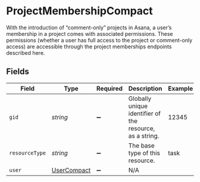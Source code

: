# ProjectMembershipCompact

With the introduction of “comment-only” projects in Asana, a user’s membership in a project comes with associated permissions. These permissions (whether a user has full access to the project or comment-only access) are accessible through the project memberships endpoints described here.


## Fields

| Field                                                    | Type                                                     | Required                                                 | Description                                              | Example                                                  |
| -------------------------------------------------------- | -------------------------------------------------------- | -------------------------------------------------------- | -------------------------------------------------------- | -------------------------------------------------------- |
| `gid`                                                    | *string*                                                 | :heavy_minus_sign:                                       | Globally unique identifier of the resource, as a string. | 12345                                                    |
| `resourceType`                                           | *string*                                                 | :heavy_minus_sign:                                       | The base type of this resource.                          | task                                                     |
| `user`                                                   | [UserCompact](../../models/shared/usercompact.md)        | :heavy_minus_sign:                                       | N/A                                                      |                                                          |